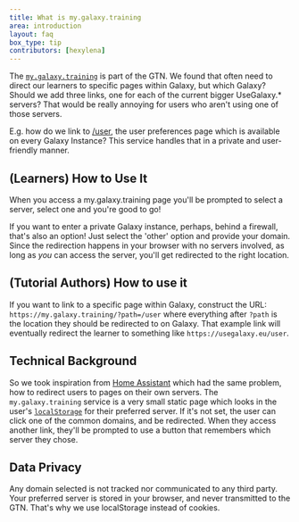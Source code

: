 ```yaml
---
title: What is my.galaxy.training
area: introduction
layout: faq
box_type: tip
contributors: [hexylena]
---
```


The [`my.galaxy.training`](https://my.galaxy.training) is part of the GTN. We found that often need to direct our learners to specific pages within Galaxy, but which Galaxy? Should we add three links, one for each of the current bigger UseGalaxy.* servers? That would be really annoying for users who aren't using one of those servers.

E.g. how do we link to [/user](https://my.galaxy.training/?path=/user), the user preferences page which is available on every Galaxy Instance? This service handles that in a private and user-friendly manner.

## (Learners) How to Use It

When you access a my.galaxy.training page you'll be prompted to select a server, select one and you're good to go! 

If you want to enter a private Galaxy instance, perhaps, behind a firewall, that's also an option! Just select the 'other' option and provide your domain. Since the redirection happens in your browser with no servers involved, as long as *you* can access the server, you'll get redirected to the right location.

## (Tutorial Authors) How to use it

If you want to link to a specific page within Galaxy, construct the URL: `https://my.galaxy.training/?path=/user` where everything after `?path` is the location they should be redirected to on Galaxy. That example link will eventually redirect the learner to something like `https://usegalaxy.eu/user`.

## Technical Background

So we took inspiration from [Home Assistant](https://my.home-assistant.io/) which had the same problem, how to redirect users to pages on their own servers. The `my.galaxy.training` service is a very small static page which looks in the user's [`localStorage`](https://developer.mozilla.org/en-US/docs/Web/API/Window/localStorage) for their preferred server.
If it's not set, the user can click one of the common domains, and be redirected. When they access another link, they'll be prompted to use a button that remembers which server they chose.

## Data Privacy

Any domain selected is not tracked nor communicated to any third party. Your preferred server is stored in your browser, and never transmitted to the GTN. That's why we use localStorage instead of cookies.

